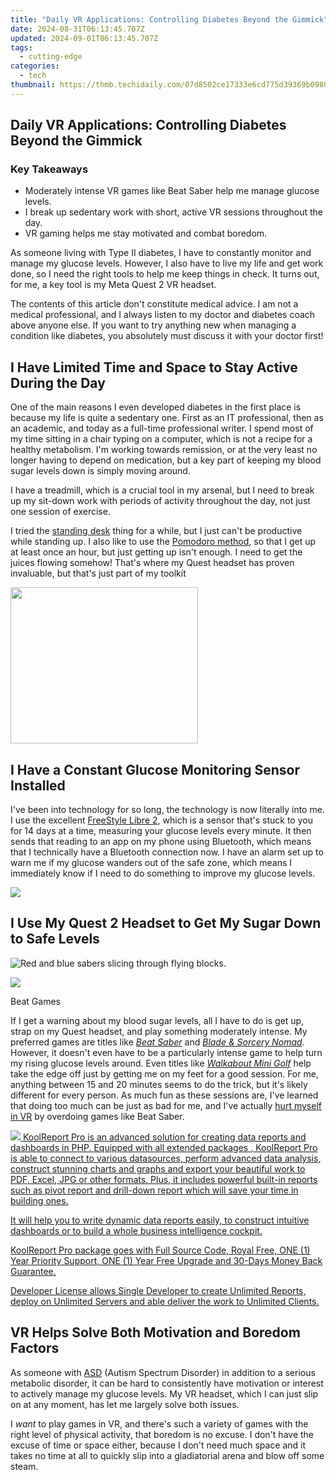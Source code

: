 ```yaml
---
title: "Daily VR Applications: Controlling Diabetes Beyond the Gimmick"
date: 2024-08-31T06:13:45.707Z
updated: 2024-09-01T06:13:45.707Z
tags:
  - cutting-edge
categories:
  - tech
thumbnail: https://thmb.techidaily.com/07d8502ce17333e6cd775d39369b0980ba5462f8a32cd1145e8a4d708fb6bf52.png
---
```


## Daily VR Applications: Controlling Diabetes Beyond the Gimmick

### Key Takeaways

* Moderately intense VR games like Beat Saber help me manage glucose levels.
* I break up sedentary work with short, active VR sessions throughout the day.
* VR gaming helps me stay motivated and combat boredom.

 As someone living with Type II diabetes, I have to constantly monitor and manage my glucose levels. However, I also have to live my life and get work done, so I need the right tools to help me keep things in check. It turns out, for me, a key tool is my Meta Quest 2 VR headset.

 The contents of this article don't constitute medical advice. I am not a medical professional, and I always listen to my doctor and diabetes coach above anyone else. If you want to try anything new when managing a condition like diabetes, you absolutely must discuss it with your doctor first!

##  I Have Limited Time and Space to Stay Active During the Day

 One of the main reasons I even developed diabetes in the first place is because my life is quite a sedentary one. First as an IT professional, then as an academic, and today as a full-time professional writer. I spend most of my time sitting in a chair typing on a computer, which is not a recipe for a healthy metabolism. I'm working towards remission, or at the very least no longer having to depend on medication, but a key part of keeping my blood sugar levels down is simply moving around.

 I have a treadmill, which is a crucial tool in my arsenal, but I need to break up my sit-down work with periods of activity throughout the day, not just one session of exercise.

 I tried the [standing desk](https://video-capture.techidaily.com/updated-streamlining-mov-files-on-windows-11-os/) thing for a while, but I just can't be productive while standing up. I also like to use the [Pomodoro method](https://screen-sharing-recording.techidaily.com/updated-navigating-noise-free-networks-secrets-for-silencing-disruptions-on-gomeet/), so that I get up at least once an hour, but just getting up isn't enough. I need to get the juices flowing somehow! That's where my Quest headset has proven invaluable, but that's just part of my toolkit

<!-- affiliate ads begin -->
<a href="https://modlily.sjv.io/c/5597632/1997817/17059" target="_top" id="1997817"><img src="//a.impactradius-go.com/display-ad/17059-1997817" border="0" alt="" width="300" height="250"/></a><img height="0" width="0" src="https://imp.pxf.io/i/5597632/1997817/17059" style="position:absolute;visibility:hidden;" border="0" />
<!-- affiliate ads end -->
##  I Have a Constant Glucose Monitoring Sensor Installed

 I've been into technology for so long, the technology is now literally into me. I use the excellent [FreeStyle Libre 2](https://www.freestyle.abbott/us-en/products/freestyle-libre-2.html), which is a sensor that's stuck to you for 14 days at a time, measuring your glucose levels every minute. It then sends that reading to an app on my phone using Bluetooth, which means that I technically have a Bluetooth connection now. I have an alarm set up to warn me if my glucose wanders out of the safe zone, which means I immediately know if I need to do something to improve my glucose levels.

<!-- affiliate ads begin -->
<a href="https://shop.mondly.com/affiliate.php?ACCOUNT=ATISTUDI&AFFILIATE=108875&PATH=https%3A%2F%2Fwww.mondly.com%3FAFFILIATE%3D108875%26RESOURCE%3D%2BEducational%2B300x600%2B"><img src="https://secure.avangate.com/images/merchant/69c418c33ec2e1a4267fa9bb77fa1428/educational-300x600.gif" border="0"></a>
<!-- affiliate ads end -->
##  I Use My Quest 2 Headset to Get My Sugar Down to Safe Levels

![Red and blue sabers slicing through flying blocks.](https://static1.howtogeekimages.com/wordpress/wp-content/uploads/2024/07/beatsaber.jpg) 

<!-- affiliate ads begin -->
<a href="https://shop.copernic.com/order/checkout.php?PRODS=41033095&QTY=1&AFFILIATE=108875&CART=1"><img src="https://secure.2checkout.com/images/merchant/8d30aa96e72440759f74bd2306c1fa3d/Copernic-2023-Affiliate-728x90-Advanced-3YR.png" border="0"></a>
<!-- affiliate ads end -->
Beat Games

 If I get a warning about my blood sugar levels, all I have to do is get up, strap on my Quest headset, and play something moderately intense. My preferred games are titles like _[Beat Saber](https://www.meta.com/experiences/2448060205267927/)_ and _[Blade & Sorcery Nomad](https://www.meta.com/experiences/2031826350263349/)._ However, it doesn't even have to be a particularly intense game to help turn my rising glucose levels around. Even titles like _[Walkabout Mini Golf](https://www.meta.com/experiences/2462678267173943/)_ help take the edge off just by getting me on my feet for a good session. For me, anything between 15 and 20 minutes seems to do the trick, but it's likely different for every person. As much fun as these sessions are, I've learned that doing too much can be just as bad for me, and I've actually [hurt myself in VR](https://ios-pokemon-go.techidaily.com/catch-or-beat-sleeping-snorlax-on-pokemon-go-for-apple-iphone-14-drfone-by-drfone-virtual-ios/) by overdoing games like Beat Saber.

<!-- affiliate ads begin -->
<a href="https://secure.2checkout.com/order/checkout.php?PRODS=4737285&QTY=1&AFFILIATE=108875&CART=1"><img src="https://secure.avangate.com/images/merchant/b2f83c409ce63012229fb9cd465bdcfe/products/copy_reporting_system.png" border="0">  KoolReport Pro  is an advanced solution for creating data reports and dashboards in PHP. Equipped with all  extended packages , KoolReport Pro is able to connect to various datasources, perform advanced data analysis, construct stunning charts and graphs and export your beautiful work to PDF, Excel, JPG or other formats. Plus, it includes powerful built-in reports such as pivot report and drill-down report which will save your time in building ones. 

 It will help you to write dynamic data reports easily, to construct intuitive dashboards or to build a whole business intelligence cockpit. 

  KoolReport Pro  package goes with Full Source Code, Royal Free, ONE (1) Year Priority Support, ONE (1) Year Free Upgrade and 30-Days Money Back Guarantee. 

  Developer License  allows  Single Developer  to create Unlimited Reports, deploy on Unlimited Servers and able deliver the work to Unlimited Clients. </a>
<!-- affiliate ads end -->
##  VR Helps Solve Both Motivation and Boredom Factors

 As someone with [ASD](https://www.mayoclinic.org/diseases-conditions/autism-spectrum-disorder/symptoms-causes/syc-20352928) (Autism Spectrum Disorder) in addition to a serious metabolic disorder, it can be hard to consistently have motivation or interest to actively manage my glucose levels. My VR headset, which I can just slip on at any moment, has let me largely solve both issues.

 I _want_ to play games in VR, and there's such a variety of games with the right level of physical activity, that boredom is no excuse. I don't have the excuse of time or space either, because I don't need much space and it takes no time at all to quickly slip into a gladiatorial arena and blow off some steam.

<ins class="adsbygoogle"
     style="display:block"
     data-ad-format="autorelaxed"
     data-ad-client="ca-pub-7571918770474297"
     data-ad-slot="1223367746"></ins>



<ins class="adsbygoogle"
     style="display:block"
     data-ad-client="ca-pub-7571918770474297"
     data-ad-slot="8358498916"
     data-ad-format="auto"
     data-full-width-responsive="true"></ins>


